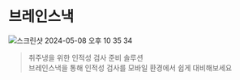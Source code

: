 # 브레인스낵

![스크린샷 2024-05-08 오후 10 35 34](https://github.com/99JIWONDEV/Next-study-portfolio/assets/128890692/429ece77-61ea-4444-8f91-6ab5a83765e5)
> 취주냉을 위한 인적성 검사 준비 솔루션 <br>브레인스낵을 통해 인적성 검사를 모바일 환경에서 쉽게 대비해보세요
